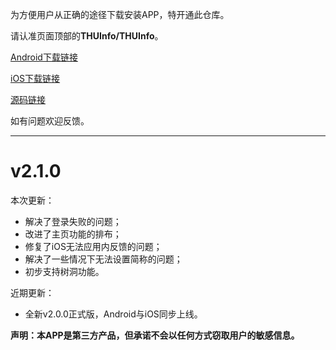 为方便用户从正确的途径下载安装APP，特开通此仓库。

请认准页面顶部的**THUInfo/THUInfo**。

[Android下载链接](https://cloud.tsinghua.edu.cn/f/35f5f9f4b7644c0cb3c9)

[iOS下载链接](https://apps.apple.com/cn/app/thu-info/id1533968428)

[源码链接](https://github.com/UNIDY2002/THUInfo)

如有问题欢迎反馈。

---

# v2.1.0

本次更新：
- 解决了登录失败的问题；
- 改进了主页功能的排布；
- 修复了iOS无法应用内反馈的问题；
- 解决了一些情况下无法设置简称的问题；
- 初步支持树洞功能。

近期更新：
- 全新v2.0.0正式版，Android与iOS同步上线。

**声明：本APP是第三方产品，但承诺不会以任何方式窃取用户的敏感信息。**

